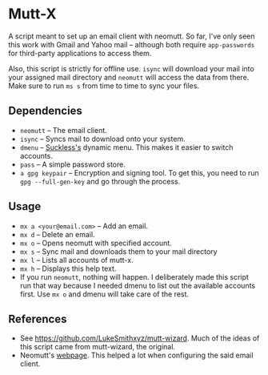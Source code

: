 # Mutt-X
A script meant to set up an email client with neomutt. So far, I've only seen this work with Gmail and Yahoo mail &ndash; although both require
`app-passwords` for third-party applications to access them.

Also, this script is strictly for offline use. `isync` will download your mail into your
assigned mail directory and `neomutt` will access the data from there. Make sure to run `ms s`
from time to time to sync your files.

## Dependencies
- `neomutt` &ndash; The email client.
- `isync` &ndash; Syncs mail to download onto your system.
- `dmenu` &ndash; [Suckless's](http://suckless.org) dynamic menu. This makes it
easier to switch accounts.
- `pass` &ndash; A simple password store.
- `a gpg keypair` &ndash; Encryption and signing tool. To get this, you need
to run `gpg --full-gen-key` and go through the process.

## Usage
- `mx a <your@email.com>` &ndash; Add an email.
- `mx d` &ndash; Delete an email.
- `mx o` &ndash; Opens neomutt with specified account.
- `mx s` &ndash; Sync mail and downloads them to your mail directory
- `mx l` &ndash; Lists all accounts of mutt-x.
- `mx h` &ndash; Displays this help text.
- If you run `neomutt`, nothing will happen. I deliberately made this script run
that way because I needed dmenu to list out the available accounts first. Use `mx o`
and dmenu will take care of the rest.

## References
- See https://github.com/LukeSmithxyz/mutt-wizard. Much of the ideas of this script
came from mutt-wizard, the original.
- Neomutt's [webpage](https://neomutt.org/). This helped a lot when configuring
the said email client.
